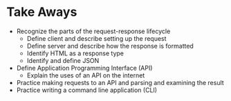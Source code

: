 
# Take Aways
* Recognize the parts of the request-response lifecycle
  * Define client and describe setting up the request
  * Define server and describe how the response is formatted
  * Identify HTML as a response type
  * Identify and define JSON
* Define Application Programming Interface \(API\)
  * Explain the uses of an API on the internet
* Practice making requests to an API and parsing and examining the result
* Practice writing a command line application \(CLI\)